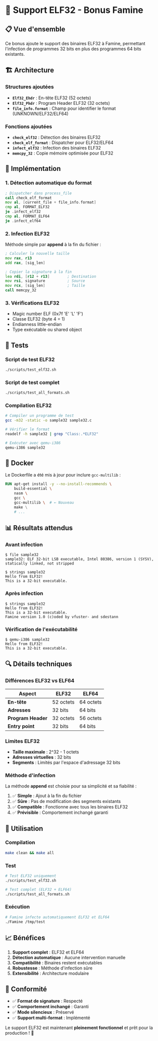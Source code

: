 # 🎯 Support ELF32 - Bonus Famine

## 📋 Vue d'ensemble

Ce bonus ajoute le support des binaires ELF32 à Famine, permettant l'infection de programmes 32 bits en plus des programmes 64 bits existants.

## 🏗️ Architecture

### Structures ajoutées

- **`Elf32_Ehdr`** : En-tête ELF32 (52 octets)
- **`Elf32_Phdr`** : Program Header ELF32 (32 octets)
- **`file_info.format`** : Champ pour identifier le format (UNKNOWN/ELF32/ELF64)

### Fonctions ajoutées

- **`check_elf32`** : Détection des binaires ELF32
- **`check_elf_format`** : Dispatcher pour ELF32/ELF64
- **`infect_elf32`** : Infection des binaires ELF32
- **`memcpy_32`** : Copie mémoire optimisée pour ELF32

## 🔧 Implémentation

### 1. Détection automatique du format

```asm
; Dispatcher dans process_file
call check_elf_format
mov al, [current_file + file_info.format]
cmp al, FORMAT_ELF32
je .infect_elf32
cmp al, FORMAT_ELF64
je .infect_elf64
```

### 2. Infection ELF32

Méthode simple par **append** à la fin du fichier :

```asm
; Calculer la nouvelle taille
mov rax, r13
add rax, [sig_len]

; Copier la signature à la fin
lea rdi, [r12 + r13]        ; Destination
mov rsi, signature          ; Source
mov rcx, [sig_len]          ; Taille
call memcpy_32
```

### 3. Vérifications ELF32

- Magic number ELF (0x7f 'E' 'L' 'F')
- Classe ELF32 (byte 4 = 1)
- Endianness little-endian
- Type exécutable ou shared object

## 🧪 Tests

### Script de test ELF32

```bash
./scripts/test_elf32.sh
```

### Script de test complet

```bash
./scripts/test_all_formats.sh
```

### Compilation ELF32

```bash
# Compiler un programme de test
gcc -m32 -static -o sample32 sample32.c

# Vérifier le format
readelf -h sample32 | grep "Class:.*ELF32"

# Exécuter avec qemu-i386
qemu-i386 sample32
```

## 🐳 Docker

Le Dockerfile a été mis à jour pour inclure `gcc-multilib` :

```dockerfile
RUN apt-get install -y --no-install-recommends \
    build-essential \
    nasm \
    gcc \
    gcc-multilib \  # ← Nouveau
    make \
    # ...
```

## 📊 Résultats attendus

### Avant infection

```
$ file sample32
sample32: ELF 32-bit LSB executable, Intel 80386, version 1 (SYSV), statically linked, not stripped

$ strings sample32
Hello from ELF32!
This is a 32-bit executable.
```

### Après infection

```
$ strings sample32
Hello from ELF32!
This is a 32-bit executable.
Famine version 1.0 (c)oded by vfuster- and sdestann
```

### Vérification de l'exécutabilité

```
$ qemu-i386 sample32
Hello from ELF32!
This is a 32-bit executable.
```

## 🔍 Détails techniques

### Différences ELF32 vs ELF64

| Aspect             | ELF32     | ELF64     |
| ------------------ | --------- | --------- |
| **En-tête**        | 52 octets | 64 octets |
| **Adresses**       | 32 bits   | 64 bits   |
| **Program Header** | 32 octets | 56 octets |
| **Entry point**    | 32 bits   | 64 bits   |

### Limites ELF32

- **Taille maximale** : 2^32 - 1 octets
- **Adresses virtuelles** : 32 bits
- **Segments** : Limités par l'espace d'adressage 32 bits

### Méthode d'infection

La méthode **append** est choisie pour sa simplicité et sa fiabilité :

1. ✅ **Simple** : Ajout à la fin du fichier
2. ✅ **Sûre** : Pas de modification des segments existants
3. ✅ **Compatible** : Fonctionne avec tous les binaires ELF32
4. ✅ **Prévisible** : Comportement inchangé garanti

## 🚀 Utilisation

### Compilation

```bash
make clean && make all
```

### Test

```bash
# Test ELF32 uniquement
./scripts/test_elf32.sh

# Test complet (ELF32 + ELF64)
./scripts/test_all_formats.sh
```

### Exécution

```bash
# Famine infecte automatiquement ELF32 et ELF64
./Famine /tmp/test
```

## 📈 Bénéfices

1. **Support complet** : ELF32 et ELF64
2. **Détection automatique** : Aucune intervention manuelle
3. **Compatibilité** : Binaires restent exécutables
4. **Robustesse** : Méthode d'infection sûre
5. **Extensibilité** : Architecture modulaire

## 🎯 Conformité

- ✅ **Format de signature** : Respecté
- ✅ **Comportement inchangé** : Garanti
- ✅ **Mode silencieux** : Préservé
- ✅ **Support multi-format** : Implémenté

Le support ELF32 est maintenant **pleinement fonctionnel** et prêt pour la production ! 🎉
